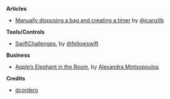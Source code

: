 **Articles**

* [Manually disposing a bag and creating a timer](http://rx-marin.com/post/rxswift-timer-sequence-manual-dispose-bag/) by [@icanzilb](https://twitter.com/icanzilb)

**Tools/Controls**

* [SwiftChallenges](https://github.com/fellowswift/swiftchallenges), by [@fellowswift](https://github.com/fellowswift)


**Business**

* [Apple’s Elephant in the Room](https://medium.com/@AlexandraMint/apple-s-elephant-in-the-room-5383a43dc413#.ju8ikf7u4), by [Alexandra Mintsopoulos](https://medium.com/@AlexandraMint)


**Credits**

* [dcordero](https://github.com/dcordero)
